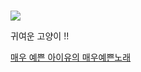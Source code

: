 #  

![](https://img.huffingtonpost.com/asset/5ef03c7f300000bc2e1584a6.jpeg?cache=aDMfRRFQiR&ops=scalefit_720_noupscale&format=webp)   

귀여운 고양이 !!  

[매우 예쁜 아이유의 매우예쁜노래](https://youtu.be/CMYQVPAYJcQ)  
